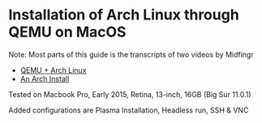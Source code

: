 # Installation of Arch Linux through QEMU on MacOS

Note: Most parts of this guide is the transcripts of two videos by Midfingr 

* [QEMU + Arch Linux](https://www.youtube.com/watch?v=nv0CjGdOLxY&t=586s)
* [An Arch Install](https://www.youtube.com/watch?v=yIQbnvI2WLk&t=1853s)

Tested on Macbook Pro, Early 2015, Retina, 13-inch, 16GB (Big Sur 11.0.1)

Added configurations are Plasma Installation, Headless run, SSH & VNC


